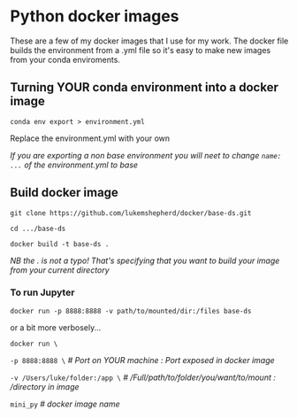 # Python docker images

These are a few of my docker images that I use for my work. The docker file builds the environment from a .yml file so it's easy to make new images from your conda enviroments.

## Turning YOUR conda environment into a docker image

`conda env export > environment.yml`

Replace the environment.yml with your own

*If you are exporting a non base environment you will neet to change `name: ...` of the environment.yml to base*

## Build docker image

`git clone https://github.com/lukemshepherd/docker/base-ds.git`

`cd .../base-ds`

`docker build -t base-ds .`

*NB the . is not a typo! That's specifying that you want to build your image from your current directory* 

### To run Jupyter

`docker run -p 8888:8888 -v path/to/mounted/dir:/files base-ds`

or a bit more verbosely...

`docker run \`

`-p 8888:8888 \` *# Port on YOUR machine : Port exposed in docker image*
     
`-v /Users/luke/folder:/app \` *# /Full/path/to/folder/you/want/to/mount : /directory in image*
      
`mini_py` *# docker image name*

